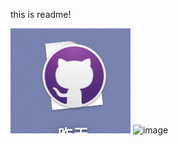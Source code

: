 this is readme!

![](https://github.com/bigbigbigbaby/image_storage/blob/master/images/1.png)
![image](https://user-images.githubusercontent.com/41852125/79061872-fa202180-7cc6-11ea-868f-a1c933837518.png)

